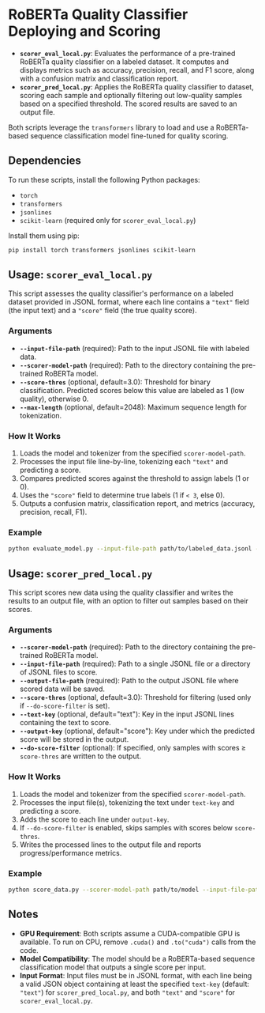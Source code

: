 # RoBERTa Quality Classifier Deploying and Scoring

- **`scorer_eval_local.py`**: Evaluates the performance of a pre-trained RoBERTa quality classifier on a labeled dataset. It computes and displays metrics such as accuracy, precision, recall, and F1 score, along with a confusion matrix and classification report.
- **`scorer_pred_local.py`**: Applies the RoBERTa quality classifier to dataset, scoring each sample and optionally filtering out low-quality samples based on a specified threshold. The scored results are saved to an output file.

Both scripts leverage the `transformers` library to load and use a RoBERTa-based sequence classification model fine-tuned for quality scoring.

## Dependencies

To run these scripts, install the following Python packages:

- `torch`
- `transformers`
- `jsonlines`
- `scikit-learn` (required only for `scorer_eval_local.py`)

Install them using pip:

```bash
pip install torch transformers jsonlines scikit-learn
```

## Usage: `scorer_eval_local.py`

This script assesses the quality classifier's performance on a labeled dataset provided in JSONL format, where each line contains a `"text"` field (the input text) and a `"score"` field (the true quality score).

### Arguments

- **`--input-file-path`** (required): Path to the input JSONL file with labeled data.
- **`--scorer-model-path`** (required): Path to the directory containing the pre-trained RoBERTa model.
- **`--score-thres`** (optional, default=3.0): Threshold for binary classification. Predicted scores below this value are labeled as 1 (low quality), otherwise 0.
- **`--max-length`** (optional, default=2048): Maximum sequence length for tokenization.

### How It Works

1. Loads the model and tokenizer from the specified `scorer-model-path`.
2. Processes the input file line-by-line, tokenizing each `"text"` and predicting a score.
3. Compares predicted scores against the threshold to assign labels (1 or 0).
4. Uses the `"score"` field to determine true labels (1 if `< 3`, else 0).
5. Outputs a confusion matrix, classification report, and metrics (accuracy, precision, recall, F1).

### Example

```bash
python evaluate_model.py --input-file-path path/to/labeled_data.jsonl --scorer-model-path path/to/model
```

## Usage: `scorer_pred_local.py`

This script scores new data using the quality classifier and writes the results to an output file, with an option to filter out samples based on their scores.

### Arguments

- **`--scorer-model-path`** (required): Path to the directory containing the pre-trained RoBERTa model.
- **`--input-file-path`** (required): Path to a single JSONL file or a directory of JSONL files to score.
- **`--output-file-path`** (required): Path to the output JSONL file where scored data will be saved.
- **`--score-thres`** (optional, default=3.0): Threshold for filtering (used only if `--do-score-filter` is set).
- **`--text-key`** (optional, default="text"): Key in the input JSONL lines containing the text to score.
- **`--output-key`** (optional, default="score"): Key under which the predicted score will be stored in the output.
- **`--do-score-filter`** (optional): If specified, only samples with scores ≥ `score-thres` are written to the output.

### How It Works

1. Loads the model and tokenizer from the specified `scorer-model-path`.
2. Processes the input file(s), tokenizing the text under `text-key` and predicting a score.
3. Adds the score to each line under `output-key`.
4. If `--do-score-filter` is enabled, skips samples with scores below `score-thres`.
5. Writes the processed lines to the output file and reports progress/performance metrics.

### Example

```bash
python score_data.py --scorer-model-path path/to/model --input-file-path path/to/data.jsonl --output-file-path path/to/scored_data.jsonl --do-score-filter --score-thres 3.0
```

## Notes

- **GPU Requirement**: Both scripts assume a CUDA-compatible GPU is available. To run on CPU, remove `.cuda()` and `.to("cuda")` calls from the code.
- **Model Compatibility**: The model should be a RoBERTa-based sequence classification model that outputs a single score per input.
- **Input Format**: Input files must be in JSONL format, with each line being a valid JSON object containing at least the specified `text-key` (default: `"text"`) for `scorer_pred_local.py`, and both `"text"` and `"score"` for `scorer_eval_local.py`.

